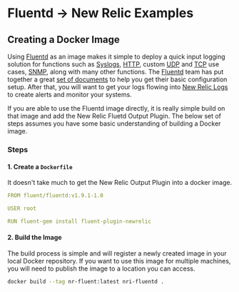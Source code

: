 # Fluentd -> New Relic Examples

## Creating a Docker Image

Using [Fluentd](https://www.fluentd.org/) as an image makes it simple to deploy a quick input logging solution for functions such as [Syslogs](https://docs.fluentd.org/input/syslog), [HTTP](https://docs.fluentd.org/input/http), custom [UDP](https://docs.fluentd.org/input/udp) and [TCP](https://docs.fluentd.org/input/tcp) use cases, [SNMP](https://github.com/iij/fluent-plugin-snmp), along with many other functions. The [Fluentd](https://www.fluentd.org/) team has put together a great [set of documents](https://docs.fluentd.org/container-deployment) to help you get their basic configuration setup. After that, you will want to get your logs flowing into [New Relic Logs](https://docs.newrelic.com/docs/logs/new-relic-logs/get-started/introduction-new-relic-logs) to create alerts and monitor your systems.

If you are able to use the Fluentd image directly, it is really simple build on that image and add the New Relic Fluetd Output Plugin. The below set of steps assumes you have some basic understanding of building a Docker image.

### Steps

#### 1. Create a `Dockerfile`

It doesn't take much to get the New Relic Output Plugin into a docker image.

```yaml
FROM fluent/fluentd:v1.9.1-1.0

USER root

RUN fluent-gem install fluent-plugin-newrelic
```

#### 2. Build the Image

The build process is simple and will register a newly created image in your local Docker repository. If you want to use this image for multiple machines, you will need to publish the image to a location you can access.

```bash
docker build --tag nr-fluent:latest nri-fluentd .
```
